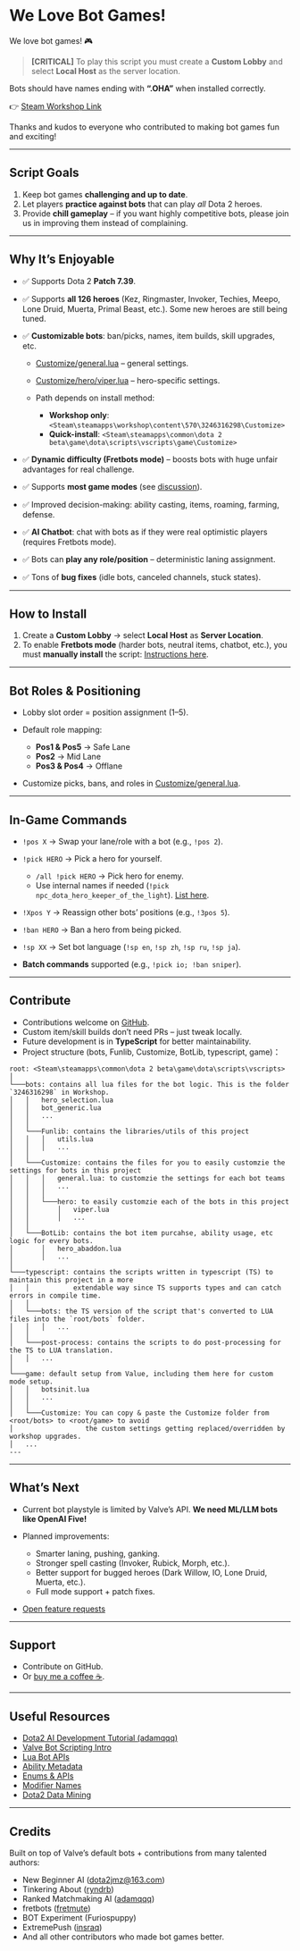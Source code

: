# We Love Bot Games!

We love bot games! 🎮

> **\[CRITICAL]** To play this script you must create a **Custom Lobby** and select **Local Host** as the server location.

Bots should have names ending with **“.OHA”** when installed correctly.

👉 [Steam Workshop Link](https://steamcommunity.com/sharedfiles/filedetails/?id=3246316298)

Thanks and kudos to everyone who contributed to making bot games fun and exciting!

---

## Script Goals

1. Keep bot games **challenging and up to date**.
2. Let players **practice against bots** that can play *all* Dota 2 heroes.
3. Provide **chill gameplay** – if you want highly competitive bots, please join us in improving them instead of complaining.

---

## Why It’s Enjoyable

* ✅ Supports Dota 2 **Patch 7.39**.
* ✅ Supports **all 126 heroes** (Kez, Ringmaster, Invoker, Techies, Meepo, Lone Druid, Muerta, Primal Beast, etc.). Some new heroes are still being tuned.
* ✅ **Customizable bots**: ban/picks, names, item builds, skill upgrades, etc.

  * [Customize/general.lua](bots/Customize/general.lua) – general settings.
  * [Customize/hero/viper.lua](bots/Customize/hero/viper.lua) – hero-specific settings.
  * Path depends on install method:

    * **Workshop only**: `<Steam\steamapps\workshop\content\570\3246316298\Customize>`
    * **Quick-install**: `<Steam\steamapps\common\dota 2 beta\game\dota\scripts\vscripts\game\Customize>`
* ✅ **Dynamic difficulty (Fretbots mode)** – boosts bots with huge unfair advantages for real challenge.
* ✅ Supports **most game modes** (see [discussion](https://github.com/forest0xia/dota2bot-OpenHyperAI/discussions/72)).
* ✅ Improved decision-making: ability casting, items, roaming, farming, defense.
* ✅ **AI Chatbot**: chat with bots as if they were real optimistic players (requires Fretbots mode).
* ✅ Bots can **play any role/position** – deterministic laning assignment.
* ✅ Tons of **bug fixes** (idle bots, canceled channels, stuck states).

---

## How to Install

1. Create a **Custom Lobby** → select **Local Host** as **Server Location**.
2. To enable **Fretbots mode** (harder bots, neutral items, chatbot, etc.), you must **manually install** the script: [Instructions here](https://github.com/forest0xia/dota2bot-OpenHyperAI/discussions/68).

---

## Bot Roles & Positioning

* Lobby slot order = position assignment (1–5).
* Default role mapping:

  * **Pos1 & Pos5** → Safe Lane
  * **Pos2** → Mid Lane
  * **Pos3 & Pos4** → Offlane
* Customize picks, bans, and roles in [Customize/general.lua](bots/Customize/general.lua).

---

## In-Game Commands

* `!pos X` → Swap your lane/role with a bot (e.g., `!pos 2`).
* `!pick HERO` → Pick a hero for yourself.

  * `/all !pick HERO` → Pick hero for enemy.
  * Use internal names if needed (`!pick npc_dota_hero_keeper_of_the_light`). [List here](https://github.com/forest0xia/dota2bot-OpenHyperAI/discussions/71).
* `!Xpos Y` → Reassign other bots’ positions (e.g., `!3pos 5`).
* `!ban HERO` → Ban a hero from being picked.
* `!sp XX` → Set bot language (`!sp en`, `!sp zh`, `!sp ru`, `!sp ja`).
* **Batch commands** supported (e.g., `!pick io; !ban sniper`).

---

## Contribute

* Contributions welcome on [GitHub](https://github.com/forest0xia/dota2bot-OpenHyperAI).
* Custom item/skill builds don’t need PRs – just tweak locally.
* Future development is in **TypeScript** for better maintainability.
* Project structure (bots, Funlib, Customize, BotLib, typescript, game)：
```
root: <Steam\steamapps\common\dota 2 beta\game\dota\scripts\vscripts>
│
└───bots: contains all lua files for the bot logic. This is the folder `3246316298` in Workshop.
│   │   hero_selection.lua
│   │   bot_generic.lua
│   │   ...
│   │
│   └───Funlib: contains the libraries/utils of this project
│   │   │   utils.lua
│   │   │   ...
│   │
│   └───Customize: contains the files for you to easily customzie the settings for bots in this project
│   │   │   general.lua: to customzie the settings for each bot teams
│   │   │   ...
│   │   │
│   │   └───hero: to easily customzie each of the bots in this project
│   │       │   viper.lua
│   │       │   ...
│   │
│   └───BotLib: contains the bot item purcahse, ability usage, etc logic for every bots.
│       │   hero_abaddon.lua
│       │   ...
│   
└───typescript: contains the scripts written in typescript (TS) to maintain this project in a more 
│   │           extendable way since TS supports types and can catch errors in compile time.
│   │
│   └───bots: the TS version of the script that's converted to LUA files into the `root/bots` folder.
│   │   │   ...
│   │
│   └───post-process: contains the scripts to do post-processing for the TS to LUA translation.
│   │   ...
│   
└───game: default setup from Value, including them here for custom mode setup.
│   │   botsinit.lua
│   │   ...
│   │
│   └───Customize: You can copy & paste the Customize folder from <root/bots> to <root/game> to avoid
│                  the custom settings getting replaced/overridden by workshop upgrades.
│   ...
---
```
---

## What’s Next

* Current bot playstyle is limited by Valve’s API. **We need ML/LLM bots like OpenAI Five!**
* Planned improvements:

  * Smarter laning, pushing, ganking.
  * Stronger spell casting (Invoker, Rubick, Morph, etc.).
  * Better support for bugged heroes (Dark Willow, IO, Lone Druid, Muerta, etc.).
  * Full mode support + patch fixes.
* [Open feature requests](https://github.com/forest0xia/dota2bot-OpenHyperAI/issues?q=is%3Aissue+is%3Aopen+%5BFeature+request%5D)

---

## Support

* Contribute on GitHub.
* Or [buy me a coffee ☕](https://github.com/forest0xia/dota2bot-OpenHyperAI/discussions/74).

---

## Useful Resources

* [Dota2 AI Development Tutorial (adamqqq)](https://www.adamqqq.com/ai/dota2-ai-devlopment-tutorial.html)
* [Valve Bot Scripting Intro](https://developer.valvesoftware.com/wiki/Dota_Bot_Scripting)
* [Lua Bot APIs](https://docs.moddota.com/lua_bots/)
* [Ability Metadata](https://raw.githubusercontent.com/dotabuff/d2vpk/master/dota_pak01/scripts/npc/npc_abilities.txt)
* [Enums & APIs](https://moddota.com/api/#!/vscripts/dotaunitorder_t)
* [Modifier Names](https://developer.valvesoftware.com/wiki/Dota_2_Workshop_Tools/Scripting/Built-In_Modifier_Names)
* [Dota2 Data Mining](https://github.com/muk-as/DOTA2_WEB/blob/master/dota2_web/Items_cn.json)

---

## Credits

Built on top of Valve’s default bots + contributions from many talented authors:

* New Beginner AI ([dota2jmz@163.com](mailto:dota2jmz@163.com))
* Tinkering About ([ryndrb](https://github.com/ryndrb/dota2bot))
* Ranked Matchmaking AI ([adamqqq](https://github.com/adamqqqplay/dota2ai))
* fretbots ([fretmute](https://github.com/fretmute/fretbots))
* BOT Experiment (Furiospuppy)
* ExtremePush ([insraq](https://github.com/insraq/dota2bots))
* And all other contributors who made bot games better.
